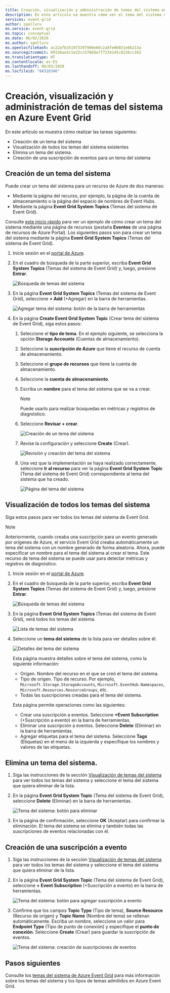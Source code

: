 ```yaml
---
title: Creación, visualización y administración de temas del sistema en Azure Event Grid
description: En este artículo se muestra cómo ver el tema del sistema existente y crear temas del sistema de Azure Event Grid mediante Azure Portal.
services: event-grid
author: spelluru
ms.service: event-grid
ms.topic: conceptual
ms.date: 06/02/2020
ms.author: spelluru
ms.openlocfilehash: ac22afb351973397960e66c2a8fe86031e0b213a
ms.sourcegitcommit: 69156ae3c1e22cc570dda7f7234145c8226cc162
ms.translationtype: HT
ms.contentlocale: es-ES
ms.lasthandoff: 06/03/2020
ms.locfileid: "84316346"
---
```

# <a name="create-view-and-manage-system-topics-in-azure-event-grid"></a>Creación, visualización y administración de temas del sistema en Azure Event Grid
En este artículo se muestra cómo realizar las tareas siguientes:

- Creación de un tema del sistema
- Visualización de todos los temas del sistema existentes 
- Elimina un tema del sistema.
- Creación de una suscripción de eventos para un tema del sistema


## <a name="create-a-system-topic"></a>Creación de un tema del sistema
Puede crear un tema del sistema para un recurso de Azure de dos maneras:

- Mediante la página del recurso, por ejemplo, la página de la cuenta de almacenamiento o la página del espacio de nombres de Event Hubs. 
- Mediante la página **Event Grid System Topics** (Temas del sistema de Event Grid). 

Consulte [este inicio rápido](blob-event-quickstart-portal.md) para ver un ejemplo de cómo crear un tema del sistema mediante una página de recursos (pestaña **Eventos** de una página de recursos de Azure Portal). Los siguientes pasos son para crear un tema del sistema mediante la página **Event Grid System Topics** (Temas del sistema de Event Grid). 

1. Inicie sesión en el [portal de Azure](https://portal.azure.com).
2. En el cuadro de búsqueda de la parte superior, escriba **Event Grid System Topics** (Temas del sistema de Event Grid) y, luego, presione **Entrar**. 

    ![Búsqueda de temas del sistema](./media/create-view-manage-system-topics/search-system-topics.png)
3. En la página **Event Grid System Topics** (Temas del sistema de Event Grid), seleccione **+ Add** (+Agregar) en la barra de herramientas.

    ![Agregar tema del sistema: botón de la barra de herramientas](./media/create-view-manage-system-topics/add-system-topic-menu.png)
4. En la página **Create Event Grid System Topic** (Crear tema del sistema de Event Grid), siga estos pasos:
    1. Seleccione el **tipo de tema**. En el ejemplo siguiente, se selecciona la opción **Storage Accounts** (Cuentas de almacenamiento). 
    2. Seleccione la **suscripción de Azure** que tiene el recurso de cuenta de almacenamiento. 
    3. Seleccione el **grupo de recursos** que tiene la cuenta de almacenamiento. 
    4. Seleccione la **cuenta de almacenamiento**. 
    5. Escriba un **nombre** para el tema del sistema que se va a crear. 
    
        > [!NOTE]
        > Puede usarlo para realizar búsquedas en métricas y registros de diagnóstico.
    6. Seleccione **Revisar + crear**.

        ![Creación de un tema del sistema](./media/create-view-manage-system-topics/create-event-grid-system-topic-page.png)
    5. Revise la configuración y seleccione **Create** (Crear). 
        
        ![Revisión y creación del tema del sistema](./media/create-view-manage-system-topics/system-topic-review-create.png)
    6. Una vez que la implementación se haya realizado correctamente, seleccione **Ir al recurso** para ver la página **Event Grid System Topic** (Tema del sistema de Event Grid) correspondiente al tema del sistema que ha creado. 

        ![Página del tema del sistema](./media/create-view-manage-system-topics/system-topic-page.png)

## <a name="view-all-system-topics"></a>Visualización de todos los temas del sistema
Siga estos pasos para ver todos los temas del sistema de Event Grid. 

> [!NOTE]
> Anteriormente, cuando creaba una suscripción para un evento generado por orígenes de Azure, el servicio Event Grid creaba automáticamente un tema del sistema con un nombre generado de forma aleatoria. Ahora, puede especificar un nombre para el tema del sistema al crear el tema. Este recurso de tema del sistema se puede usar para detectar métricas y registros de diagnóstico.

1. Inicie sesión en el [portal de Azure](https://portal.azure.com).
2. En el cuadro de búsqueda de la parte superior, escriba **Event Grid System Topics** (Temas del sistema de Event Grid) y, luego, presione **Entrar**. 

    ![Búsqueda de temas del sistema](./media/create-view-manage-system-topics/search-system-topics.png)
3. En la página **Event Grid System Topics** (Temas del sistema de Event Grid), verá todos los temas del sistema. 

    ![Lista de temas del sistema](./media/create-view-manage-system-topics/list-system-topics.png)
4. Seleccione un **tema del sistema** de la lista para ver detalles sobre él. 

    ![Detalles del tema del sistema](./media/create-view-manage-system-topics/system-topic-details.png)

    Esta página muestra detalles sobre el tema del sistema, como la siguiente información: 
    - Origen. Nombre del recurso en el que se creó el tema del sistema.
    - Tipo de origen. Tipo de recurso. Por ejemplo, `Microsoft.Storage.StorageAccounts`, `Microsoft.EventHub.Namespaces`, `Microsoft.Resources.ResourceGroups`, etc.
    - Todas las suscripciones creadas para el tema del sistema.

    Esta página permite operaciones como las siguientes:
    - Crear una suscripción a eventos. Seleccione **+Event Subscription** (+Suscripción a evento) en la barra de herramientas. 
    - Eliminar una suscripción a eventos. Seleccione **Delete** (Eliminar) en la barra de herramientas. 
    - Agregar etiquetas para el tema del sistema. Seleccione **Tags** (Etiquetas) en el menú de la izquierda y especifique los nombres y valores de las etiquetas. 


## <a name="delete-a-system-topic"></a>Elimina un tema del sistema.
1. Siga las instrucciones de la sección [Visualización de temas del sistema](#view-all-system-topics) para ver todos los temas del sistema y seleccione el tema del sistema que quiera eliminar de la lista. 
2. En la página **Event Grid System Topic** (Tema del sistema de Event Grid), seleccione **Delete** (Eliminar) en la barra de herramientas. 

    ![Tema del sistema: botón para eliminar](./media/create-view-manage-system-topics/system-topic-delete-button.png)
3. En la página de confirmación, seleccione **OK** (Aceptar) para confirmar la eliminación. El tema del sistema se elimina y también todas las suscripciones de eventos relacionadas con él.  

## <a name="create-an-event-subscription"></a>Creación de una suscripción a evento
1. Siga las instrucciones de la sección [Visualización de temas del sistema](#view-all-system-topics) para ver todos los temas del sistema y seleccione el tema del sistema que quiera eliminar de la lista. 
2. En la página **Event Grid System Topic** (Tema del sistema de Event Grid), seleccione **+ Event Subscription** (+Suscripción a evento) en la barra de herramientas. 

    ![Tema del sistema: botón para agregar suscripción a evento](./media/create-view-manage-system-topics/add-event-subscription-button.png)
3. Confirme que los campos **Topic Type** (Tipo de tema), **Source Resource** (Recurso de origen) y **Topic Name** (Nombre del tema) se rellenan automáticamente. Escriba un nombre, seleccione un valor para **Endpoint Type** (Tipo de punto de conexión) y especifique el **punto de conexión**. Seleccione **Create** (Crear) para guardar la suscripción de eventos. 

    ![Tema del sistema: creación de suscripciones de eventos](./media/create-view-manage-system-topics/create-event-subscription.png)


## <a name="next-steps"></a>Pasos siguientes
Consulte los [temas del sistema de Azure Event Grid](system-topics.md) para más información sobre los temas del sistema y los tipos de temas admitidos en Azure Event Grid. 
